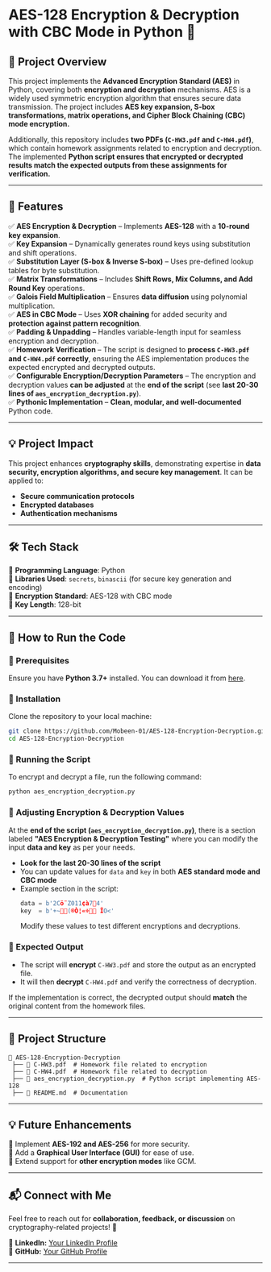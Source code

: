 # **AES-128 Encryption & Decryption with CBC Mode in Python** 🔐  

## **📌 Project Overview**  
This project implements the **Advanced Encryption Standard (AES)** in Python, covering both **encryption and decryption** mechanisms. AES is a widely used symmetric encryption algorithm that ensures secure data transmission. The project includes **AES key expansion, S-box transformations, matrix operations, and Cipher Block Chaining (CBC) mode encryption.**  

Additionally, this repository includes **two PDFs (`C-HW3.pdf` and `C-HW4.pdf`)**, which contain homework assignments related to encryption and decryption. The implemented **Python script ensures that encrypted or decrypted results match the expected outputs from these assignments for verification.**  

---

## **🚀 Features**  
✅ **AES Encryption & Decryption** – Implements **AES-128** with a **10-round key expansion**.  
✅ **Key Expansion** – Dynamically generates round keys using substitution and shift operations.  
✅ **Substitution Layer (S-box & Inverse S-box)** – Uses pre-defined lookup tables for byte substitution.  
✅ **Matrix Transformations** – Includes **Shift Rows, Mix Columns, and Add Round Key** operations.  
✅ **Galois Field Multiplication** – Ensures **data diffusion** using polynomial multiplication.  
✅ **AES in CBC Mode** – Uses **XOR chaining** for added security and **protection against pattern recognition**.  
✅ **Padding & Unpadding** – Handles variable-length input for seamless encryption and decryption.  
✅ **Homework Verification** – The script is designed to **process `C-HW3.pdf` and `C-HW4.pdf` correctly**, ensuring the AES implementation produces the expected encrypted and decrypted outputs.  
✅ **Configurable Encryption/Decryption Parameters** – The encryption and decryption values **can be adjusted** at the **end of the script** (see **last 20-30 lines of `aes_encryption_decryption.py`**).  
✅ **Pythonic Implementation** – **Clean, modular, and well-documented** Python code.  

---

## **💡 Project Impact**  
This project enhances **cryptography skills**, demonstrating expertise in **data security, encryption algorithms, and secure key management**. It can be applied to:  
- **Secure communication protocols**  
- **Encrypted databases**  
- **Authentication mechanisms**  

---

## **🛠️ Tech Stack**  
🔹 **Programming Language**: Python  
🔹 **Libraries Used**: `secrets`, `binascii` (for secure key generation and encoding)  
🔹 **Encryption Standard**: AES-128 with CBC mode  
🔹 **Key Length**: 128-bit  

---

## **📖 How to Run the Code**  

### **🔹 Prerequisites**  
Ensure you have **Python 3.7+** installed. You can download it from [here](https://www.python.org/downloads/).  

### **🔹 Installation**  
Clone the repository to your local machine:  
```sh
git clone https://github.com/Mobeen-01/AES-128-Encryption-Decryption.git
cd AES-128-Encryption-Decryption
```
  
### **🔹 Running the Script**  
To encrypt and decrypt a file, run the following command:  
```sh
python aes_encryption_decryption.py
```

### **🔹 Adjusting Encryption & Decryption Values**  
At the **end of the script (`aes_encryption_decryption.py`)**, there is a section labeled **"AES Encryption & Decryption Testing"** where you can modify the input **data and key** as per your needs.  
- **Look for the last 20-30 lines of the script**  
- You can update values for `data` and `key` in both **AES standard mode and CBC mode**  
- Example section in the script:  
  ```python
  data = b'2Cö¨Z011¢à74'
  key  = b'+~(®Ò¦«÷	ÏO<'
  ```
  Modify these values to test different encryptions and decryptions.  

### **🔹 Expected Output**  
- The script will **encrypt** `C-HW3.pdf` and store the output as an encrypted file.  
- It will then **decrypt** `C-HW4.pdf` and verify the correctness of decryption.  

If the implementation is correct, the decrypted output should **match** the original content from the homework files.  

---

## **📂 Project Structure**  
```
📂 AES-128-Encryption-Decryption
 ├── 📜 C-HW3.pdf  # Homework file related to encryption
 ├── 📜 C-HW4.pdf  # Homework file related to decryption
 ├── 📝 aes_encryption_decryption.py  # Python script implementing AES-128
 ├── 📝 README.md  # Documentation
```

---

## **💡 Future Enhancements**  
🔹 Implement **AES-192 and AES-256** for more security.  
🔹 Add a **Graphical User Interface (GUI)** for ease of use.  
🔹 Extend support for **other encryption modes** like GCM.  

---

## **📬 Connect with Me**  
Feel free to reach out for **collaboration, feedback, or discussion** on cryptography-related projects! 🚀  

🔗 **LinkedIn:** [Your LinkedIn Profile](https://www.linkedin.com/in/muhammad-mobeen-tahir-81a65929b/)  
🔗 **GitHub:** [Your GitHub Profile](https://github.com/Mobeen-01)  

---
